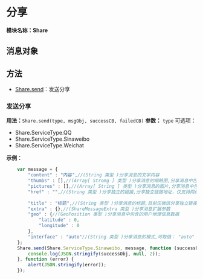 # 分享
**模块名称：Share**

## 消息对象

## 方法
* [Share.send](#发送分享)：发送分享

### 发送分享
**用法：**`Share.send(type, msgObj, successCB, failedCB)`
**参数：**
`type` 可选项：

* Share.ServiceType.QQ
* Share.ServiceType.Sinaweibo
* Share.ServiceType.Weichat

**示例：**

```js
    var message = {
        "content" : "内容",//(String 类型 )分享消息的文字内容
        "thumbs" : [],//(Array[ Stromg ] 类型 )分享消息的缩略图,分享消息中包含的缩略图路径； 若分享平台仅支持提交一张图片，传入多张图片则仅提交第一张图片； 如果分享平台的信息不支持缩略图，若没有设置消息的图片（pictures）则使用缩略图，否则忽略其属性值。 注意：图片有大小限制，推荐图片小于20Kb。
        "pictures" : [],//(Array[ String ] 类型 )分享消息的图片,分享消息中包含的图片路径，仅支持本地路径。 若分享平台仅支持提交一张图片，传入多张图片则仅提交第一张图片。 如果不能同时支持其它内容信息，优先级顺序为：pictures>content。
        "href" : "",//(String 类型 )分享独立的链接,分享独立链接地址，仅支持网络地址（以http://或https://开头）。 如果不能同时支持其它内容信息，优先级顺序为：href>pictures>content。
        
        "title" : "标题",//(String 类型 )分享消息的标题,目前仅微信分享独立链接消息时支持。
        "extra" : {},//(ShareMessageExtra 类型 )分享消息扩展参数
        "geo" : {//(GeoPosition 类型 )分享消息中包含的用户地理信息数据
            "latitude" : 0,
            "longitude" : 0
        },
        "interface" : "auto"//(String 类型 )分享消息的模式,可取值： "auto" - 自动选择，如果已经安装微博客户端则采用编辑界面进行分享，否则采用无界面分享； "slient" - 静默分享，采用无界面模式进行分享； "editable" - 进入编辑界面，用户确认分享内容后发送，如果当前未安装微博客户端则触发错误回调。 默认值为"auto"。 （仅新浪微博分享时生效）
    };
    Share.send(Share.ServiceType.Sinaweibo, message, function (successObj) {
        console.log(JSON.stringify(successObj, null, 2));
    }, function (error) {
        alert(JSON.stringify(error));
    });
```

